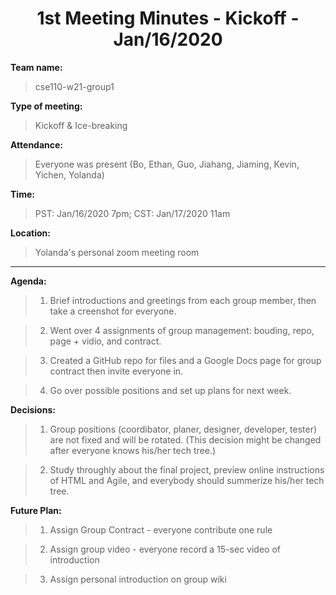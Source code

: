 <h1 style="text-align:center"> 1st Meeting Minutes - Kickoff - Jan/16/2020 </h1>

**Team name:**       
> cse110-w21-group1

**Type of meeting:** 
> Kickoff & Ice-breaking

**Attendance:**      
> Everyone was present (Bo, Ethan, Guo, Jiahang, Jiaming, Kevin, Yichen, Yolanda)

**Time:**            
> PST: Jan/16/2020 7pm; CST: Jan/17/2020 11am

**Location:**        
> Yolanda's personal zoom meeting room

- - -

**Agenda:**
> 1. Brief introductions and greetings from each group member, then take a creenshot for everyone.

> 2. Went over 4 assignments of group management: bouding, repo, page + vidio, and contract.

> 3. Created a GitHub repo for files and a Google Docs page for group contract then invite everyone in.

> 4. Go over possible positions and set up plans for next week.

**Decisions:**       
> 1. Group positions (coordibator, planer, designer, developer, tester) are not fixed and will be rotated. (This decision might be changed after everyone knows his/her tech tree.)

> 2. Study throughly about the final project, preview online instructions of HTML and Agile, and everybody should summerize his/her tech tree.

**Future Plan:**     
> 1. Assign Group Contract - everyone contribute one rule

> 2. Assign group video - everyone record a 15-sec video of introduction

> 3. Assign personal introduction on group wiki
